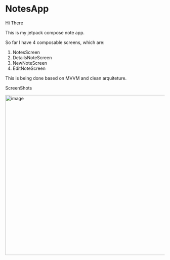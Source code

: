 # NotesApp

Hi There

This is my jetpack compose note app.


So far I have 4 composable screens, which are:
1. NotesScreen
2. DetailsNoteScreen
3. NewNoteScreen
4. EditNoteScreen

This is being done based on MVVM and clean arquiteture.


ScreenShots

<img width="506" alt="image" src="https://github.com/MErnesto99/NotesApp/assets/79359430/873e8299-3e93-4fd7-8abb-f5a825e3f076">
